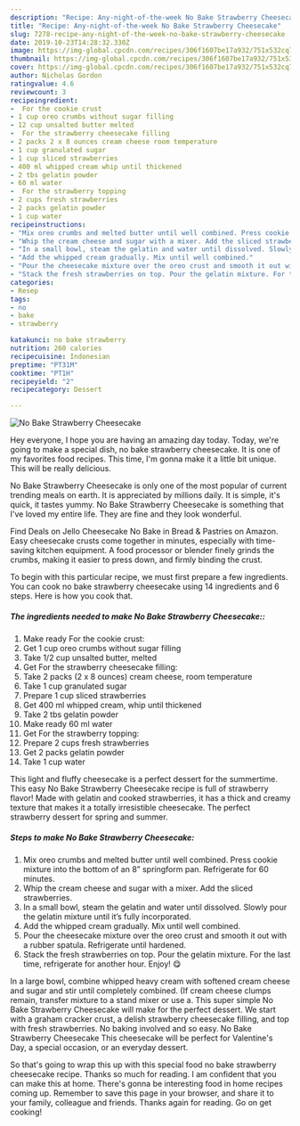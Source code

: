 ```yaml
---
description: "Recipe: Any-night-of-the-week No Bake Strawberry Cheesecake"
title: "Recipe: Any-night-of-the-week No Bake Strawberry Cheesecake"
slug: 7278-recipe-any-night-of-the-week-no-bake-strawberry-cheesecake
date: 2019-10-23T14:28:32.330Z
image: https://img-global.cpcdn.com/recipes/306f1607be17a932/751x532cq70/no-bake-strawberry-cheesecake-recipe-main-photo.jpg
thumbnail: https://img-global.cpcdn.com/recipes/306f1607be17a932/751x532cq70/no-bake-strawberry-cheesecake-recipe-main-photo.jpg
cover: https://img-global.cpcdn.com/recipes/306f1607be17a932/751x532cq70/no-bake-strawberry-cheesecake-recipe-main-photo.jpg
author: Nicholas Gordon
ratingvalue: 4.6
reviewcount: 3
recipeingredient:
-  For the cookie crust
- 1 cup oreo crumbs without sugar filling
- 12 cup unsalted butter melted
-  For the strawberry cheesecake filling
- 2 packs 2 x 8 ounces cream cheese room temperature
- 1 cup granulated sugar
- 1 cup sliced strawberries
- 400 ml whipped cream whip until thickened
- 2 tbs gelatin powder
- 60 ml water
-  For the strawberry topping
- 2 cups fresh strawberries
- 2 packs gelatin powder
- 1 cup water
recipeinstructions:
- "Mix oreo crumbs and melted butter until well combined. Press cookie mixture into the bottom of an 8” springform pan. Refrigerate for 60 minutes."
- "Whip the cream cheese and sugar with a mixer. Add the sliced strawberries."
- "In a small bowl, steam the gelatin and water until dissolved. Slowly pour the gelatin mixture until it’s fully incorporated."
- "Add the whipped cream gradually. Mix until well combined."
- "Pour the cheesecake mixture over the oreo crust and smooth it out with a rubber spatula. Refrigerate until hardened."
- "Stack the fresh strawberries on top. Pour the gelatin mixture. For the last time, refrigerate for another hour. Enjoy! 😋"
categories:
- Resep
tags:
- no
- bake
- strawberry

katakunci: no bake strawberry
nutrition: 260 calories
recipecuisine: Indonesian
preptime: "PT31M"
cooktime: "PT1H"
recipeyield: "2"
recipecategory: Dessert

---
```



![No Bake Strawberry Cheesecake](https://img-global.cpcdn.com/recipes/306f1607be17a932/751x532cq70/no-bake-strawberry-cheesecake-recipe-main-photo.jpg)

Hey everyone, I hope you are having an amazing day today. Today, we're going to make a special dish, no bake strawberry cheesecake. It is one of my favorites food recipes. This time, I'm gonna make it a little bit unique. This will be really delicious.

No Bake Strawberry Cheesecake is only one of the most popular of current trending meals on earth. It is appreciated by millions daily. It is simple, it's quick, it tastes yummy. No Bake Strawberry Cheesecake is something that I've loved my entire life. They are fine and they look wonderful.

Find Deals on Jello Cheesecake No Bake in Bread &amp; Pastries on Amazon. Easy cheesecake crusts come together in minutes, especially with time-saving kitchen equipment. A food processor or blender finely grinds the crumbs, making it easier to press down, and firmly binding the crust.


To begin with this particular recipe, we must first prepare a few ingredients. You can cook no bake strawberry cheesecake using 14 ingredients and 6 steps. Here is how you cook that.

##### The ingredients needed to make No Bake Strawberry Cheesecake::

1. Make ready  For the cookie crust:
1. Get 1 cup oreo crumbs without sugar filling
1. Take 1/2 cup unsalted butter, melted
1. Get  For the strawberry cheesecake filling:
1. Take 2 packs (2 x 8 ounces) cream cheese, room temperature
1. Take 1 cup granulated sugar
1. Prepare 1 cup sliced strawberries
1. Get 400 ml whipped cream, whip until thickened
1. Take 2 tbs gelatin powder
1. Make ready 60 ml water
1. Get  For the strawberry topping:
1. Prepare 2 cups fresh strawberries
1. Get 2 packs gelatin powder
1. Take 1 cup water


This light and fluffy cheesecake is a perfect dessert for the summertime. This easy No Bake Strawberry Cheesecake recipe is full of strawberry flavor! Made with gelatin and cooked strawberries, it has a thick and creamy texture that makes it a totally irresistible cheesecake. The perfect strawberry dessert for spring and summer. 

##### Steps to make No Bake Strawberry Cheesecake:

1. Mix oreo crumbs and melted butter until well combined. Press cookie mixture into the bottom of an 8” springform pan. Refrigerate for 60 minutes.
1. Whip the cream cheese and sugar with a mixer. Add the sliced strawberries.
1. In a small bowl, steam the gelatin and water until dissolved. Slowly pour the gelatin mixture until it’s fully incorporated.
1. Add the whipped cream gradually. Mix until well combined.
1. Pour the cheesecake mixture over the oreo crust and smooth it out with a rubber spatula. Refrigerate until hardened.
1. Stack the fresh strawberries on top. Pour the gelatin mixture. For the last time, refrigerate for another hour.
Enjoy! 😋


In a large bowl, combine whipped heavy cream with softened cream cheese and sugar and stir until completely combined. (If cream cheese clumps remain, transfer mixture to a stand mixer or use a. This super simple No Bake Strawberry Cheesecake will make for the perfect dessert. We start with a graham cracker crust, a delish strawberry cheesecake filling, and top with fresh strawberries. No baking involved and so easy. No Bake Strawberry Cheesecake This cheesecake will be perfect for Valentine&#39;s Day, a special occasion, or an everyday dessert. 

So that's going to wrap this up with this special food no bake strawberry cheesecake recipe. Thanks so much for reading. I am confident that you can make this at home. There's gonna be interesting food in home recipes coming up. Remember to save this page in your browser, and share it to your family, colleague and friends. Thanks again for reading. Go on get cooking!
